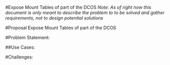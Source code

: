 #Expose Mount Tables of part of the DCOS
*Note: As of right now this document is only meant to describe the problem to to be solved and gather requirements, not to design potential solutions* 

#Proposal
Expose Mount Tables of part of the DCOS

#Problem Statement:


##Use Cases:


#Challenges:
